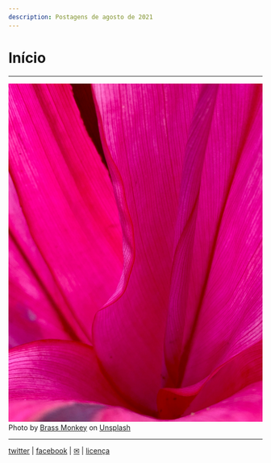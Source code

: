 ```yaml
---
description: Postagens de agosto de 2021
---
```


# Início
***
![Agosto de 2021](ago2021.jpg)
Photo by <a href="https://unsplash.com/@brassmonkeyy?utm_source=unsplash&utm_medium=referral&utm_content=creditCopyText">Brass Monkey</a> on <a href="https://unsplash.com/s/photos/magenta?utm_source=unsplash&utm_medium=referral&utm_content=creditCopyText">Unsplash</a>
  
***

[twitter](https://twitter.com/mrclmlt) | [facebook](https://www.facebook.com/mrclmlt) | [✉](mailto:mrclmlt@gmail.com) | [licença](http://creativecommons.org/licenses/by/4.0/)
